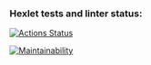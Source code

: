 ### Hexlet tests and linter status:
[![Actions Status](https://github.com/Egr627/java-project-61/actions/workflows/hexlet-check.yml/badge.svg)](https://github.com/Egr627/java-project-61/actions)

[![Maintainability](https://api.codeclimate.com/v1/badges/e057c6bbe6fb507d9576/maintainability)](https://codeclimate.com/github/Egr627/java-project-61/maintainability)
